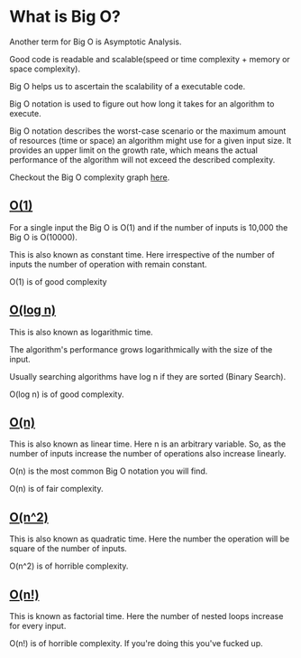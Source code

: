 # What is Big O?

Another term for Big O is Asymptotic Analysis.

Good code is readable and scalable(speed or time complexity + memory or space complexity).

Big O helps us to ascertain the scalability of a executable code.

Big O notation is used to figure out how long it takes for an algorithm to execute.

Big O notation describes the worst-case scenario or the maximum amount of resources (time or space) an algorithm might use for a given input size. It provides an upper limit on the growth rate, which means the actual performance of the algorithm will not exceed the described complexity.

Checkout the Big O complexity graph [here](Big%20O%20-%20Know%20Thy%20Complexities.pdf).
## [O(1)](Big%20O%20-%20Cheat%20Sheet.pdf)

For a single input the Big O is O(1) and if the number of inputs is 10,000 the Big O is O(10000).  

This is also known as constant time. Here irrespective of the number of inputs the number of operation with remain constant.  

O(1) is of good complexity

## [O(log n)](Big%20O%20-%20Cheat%20Sheet.pdf)

This is also known as logarithmic time.

The algorithm's performance grows logarithmically with the size of the input.

Usually searching algorithms have log n if they are sorted (Binary Search).

O(log n) is of good complexity.

## [O(n)](Big%20O%20-%20Cheat%20Sheet.pdf)

This is also known as linear time. Here n is an arbitrary variable. So, as the number of inputs increase the number of operations also increase linearly.  

O(n) is the most common Big O notation you will find.

O(n) is of fair complexity.

## [O(n^2)](Big%20O%20-%20Cheat%20Sheet.pdf)

This is also known as quadratic time. Here the number the operation will be square of the number of inputs.  

O(n^2) is of horrible complexity.

## [O(n!)](Big%20O%20-%20Cheat%20Sheet.pdf)

This is known as factorial time. Here the number of nested loops increase for every input.  

O(n!) is of horrible complexity. If you're doing this you've fucked up.